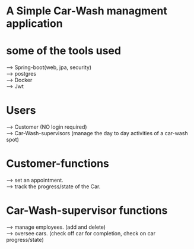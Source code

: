 # A Simple Car-Wash managment application  

# some of the tools used  
 --> Spring-boot(web, jpa, security)  
 --> postgres  
 --> Docker  
 --> Jwt  

# Users  
--> Customer (NO login required)  
--> Car-Wash-supervisors (manage the day to day activities of a car-wash spot)  

# Customer-functions  
--> set an appointment.  
--> track the progress/state of the Car.  

# Car-Wash-supervisor functions  
--> manage employees. (add and delete)  
--> oversee cars. (check off car for completion, check on car progress/state)  

